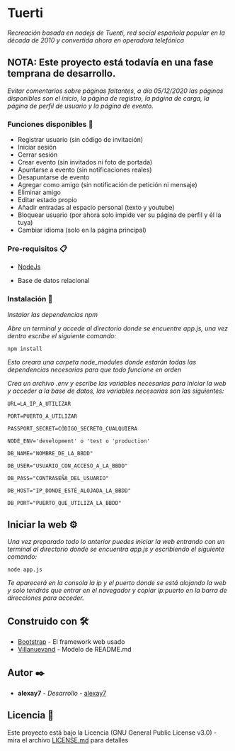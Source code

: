 # Tuerti

_Recreación basada en nodejs de Tuenti, red social española popular en la década de 2010 y convertida ahora en operadora telefónica_

## NOTA: Este proyecto está todavía en una fase temprana de desarrollo.

_Evitar comentarios sobre páginas faltantes, a día 05/12/2020 las páginas disponibles son el inicio, la página de registro, la página de carga, la página de perfil de usuario y la página de evento._

### Funciones disponibles 🚨

* Registrar usuario (sin código de invitación)
* Iniciar sesión
* Cerrar sesión
* Crear evento (sin invitados ni foto de portada)
* Apuntarse a evento (sin notificaciones reales)
* Desapuntarse de evento
* Agregar como amigo (sin notificación de petición ni mensaje)
* Eliminar amigo
* Editar estado propio
* Añadir entradas al espacio personal (texto y youtube)
* Bloquear usuario (por ahora solo impide ver su página de perfil y él la tuya)
* Cambiar idioma (solo en la página principal)

### Pre-requisitos 📋

* [NodeJs](https://nodejs.org/es/)

* Base de datos relacional

### Instalación 🔧

_Instalar las dependencias npm_

_Abre un terminal y accede al directorio donde se encuentre app.js, una vez dentro escribe el siguiente comando:_

```
npm install
```

_Esto creara una carpeta node_modules donde estarán todas las dependencias necesarias para que todo funcione en orden_

_Crea un archivo .env y escribe las variables necesarias para iniciar la web y acceder a la base de datos, las variables necesarias son las siguientes:_

```
URL=LA_IP_A_UTILIZAR

PORT=PUERTO_A_UTILIZAR

PASSPORT_SECRET=CÓDIGO_SECRETO_CUALQUIERA

NODE_ENV='development' o 'test o 'production'

DB_NAME="NOMBRE_DE_LA_BBDD"

DB_USER="USUARIO_CON_ACCESO_A_LA_BBDD"

DB_PASS="CONTRASEÑA_DEL_USUARIO"

DB_HOST="IP_DONDE_ESTÉ_ALOJADA_LA_BBDD"

DB_PORT="PUERTO_QUE_UTILIZA_LA_BBDD"
```

## Iniciar la web ⚙️

_Una vez preparado todo lo anterior puedes iniciar la web entrando con un terminal al directorio donde se encuentra app.js y escribiendo el siguiente comando:_

```
node app.js
```

_Te aparecerá en la consola la ip y el puerto donde se está alojando la web y solo tendrás que entrar en el navegador y copiar ip:puerto en la barra de direcciones para acceder._

## Construido con 🛠️

* [Bootstrap](https://getbootstrap.com) - El framework web usado
* [Villanuevand](https://gist.github.com/Villanuevand/6386899f70346d4580c723232524d35a#file-readme-espanol-md) - Modelo de README.md

## Autor ✒️

* **alexay7** - *Desarrollo* - [alexay7](https://github.com/alexay7)

## Licencia 📄

Este proyecto está bajo la Licencia (GNU General Public License v3.0) - mira el archivo [LICENSE.md](LICENSE.md) para detalles

